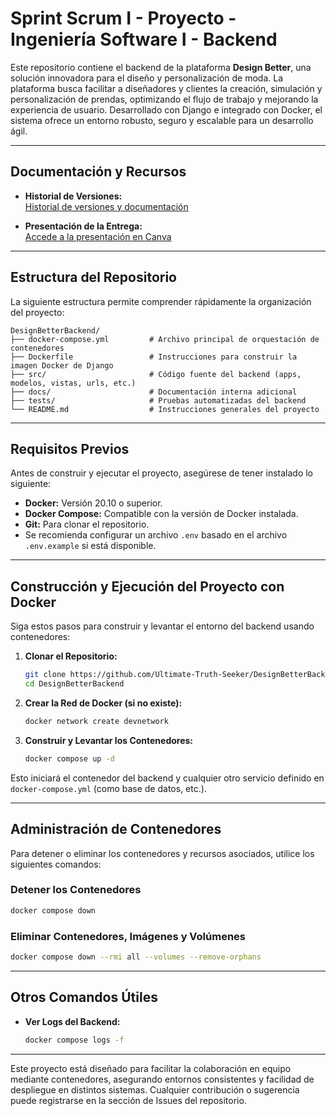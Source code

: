 # Sprint Scrum I - Proyecto - Ingeniería Software I - Backend

Este repositorio contiene el backend de la plataforma **Design Better**, una solución innovadora para el diseño y personalización de moda. La plataforma busca facilitar a diseñadores y clientes la creación, simulación y personalización de prendas, optimizando el flujo de trabajo y mejorando la experiencia de usuario. Desarrollado con Django e integrado con Docker, el sistema ofrece un entorno robusto, seguro y escalable para un desarrollo ágil.

---

## Documentación y Recursos

- **Historial de Versiones:**  
  [Historial de versiones y documentación](https://uvggt-my.sharepoint.com/:w:/g/personal/piv23574_uvg_edu_gt/EZJRR6nZmgVLvWhW3ljZVaABUmeDmoFEFqZ2tBmaSOk5ng?e=v5Vjpr)

- **Presentación de la Entrega:**  
  [Accede a la presentación en Canva](https://www.canva.com/design/DAGj6A2ls68/VbwZEe7RZ4ySxEQi0gXDhA/edit?utm_content=DAGj6A2ls68&utm_campaign=designshare&utm_medium=link2&utm_source=sharebutton)

---

## Estructura del Repositorio

La siguiente estructura permite comprender rápidamente la organización del proyecto:

```
DesignBetterBackend/
├── docker-compose.yml         # Archivo principal de orquestación de contenedores
├── Dockerfile                 # Instrucciones para construir la imagen Docker de Django
├── src/                       # Código fuente del backend (apps, modelos, vistas, urls, etc.)
├── docs/                      # Documentación interna adicional
├── tests/                     # Pruebas automatizadas del backend
└── README.md                  # Instrucciones generales del proyecto
```

---

## Requisitos Previos

Antes de construir y ejecutar el proyecto, asegúrese de tener instalado lo siguiente:

- **Docker:** Versión 20.10 o superior.
- **Docker Compose:** Compatible con la versión de Docker instalada.
- **Git:** Para clonar el repositorio.
- Se recomienda configurar un archivo `.env` basado en el archivo `.env.example` si está disponible.

---

## Construcción y Ejecución del Proyecto con Docker

Siga estos pasos para construir y levantar el entorno del backend usando contenedores:

1. **Clonar el Repositorio:**  
   ```bash
   git clone https://github.com/Ultimate-Truth-Seeker/DesignBetterBackend.git
   cd DesignBetterBackend
   ```

2. **Crear la Red de Docker (si no existe):**  
   ```bash
   docker network create devnetwork
   ```

3. **Construir y Levantar los Contenedores:**  
   ```bash
   docker compose up -d
   ```

Esto iniciará el contenedor del backend y cualquier otro servicio definido en `docker-compose.yml` (como base de datos, etc.).

---

## Administración de Contenedores

Para detener o eliminar los contenedores y recursos asociados, utilice los siguientes comandos:

### Detener los Contenedores
```bash
docker compose down
```

### Eliminar Contenedores, Imágenes y Volúmenes
```bash
docker compose down --rmi all --volumes --remove-orphans
```

---

## Otros Comandos Útiles

- **Ver Logs del Backend:**
  ```bash
  docker compose logs -f
  ```

---

Este proyecto está diseñado para facilitar la colaboración en equipo mediante contenedores, asegurando entornos consistentes y facilidad de despliegue en distintos sistemas. Cualquier contribución o sugerencia puede registrarse en la sección de Issues del repositorio.
